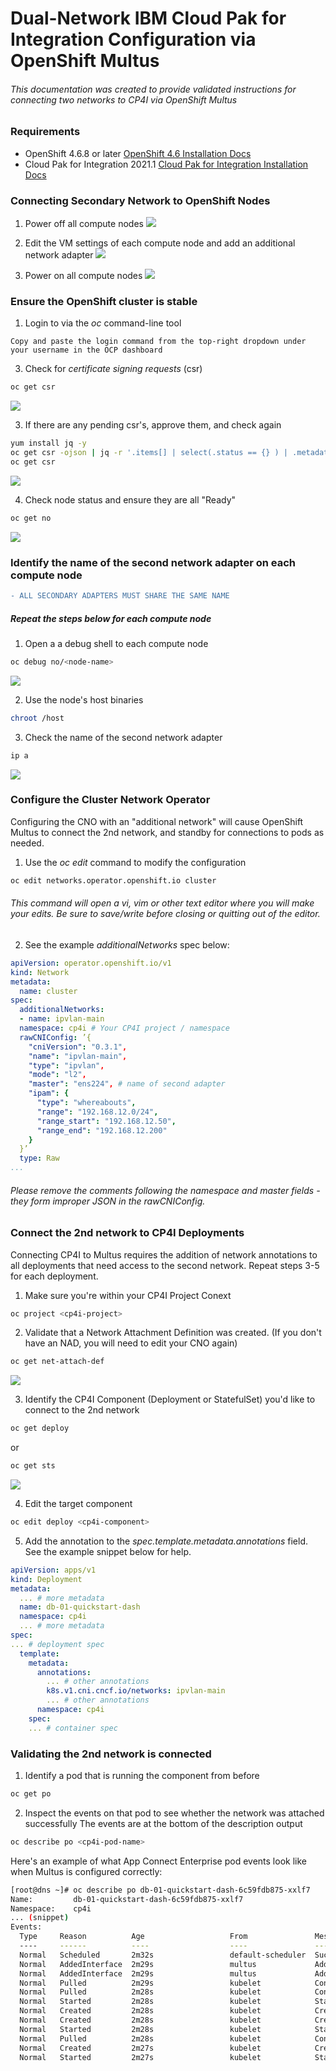 # Dual-Network IBM Cloud Pak for Integration Configuration via OpenShift Multus
###### This documentation was created to provide validated instructions for connecting two networks to CP4I via OpenShift Multus

### Requirements

- OpenShift 4.6.8 or later [OpenShift 4.6 Installation Docs](https://docs.openshift.com/container-platform/4.6/welcome/index.html)
- Cloud Pak for Integration 2021.1 [Cloud Pak for Integration Installation Docs](https://www.ibm.com/docs/en/cloud-paks/cp-integration/2021.1?topic=installing)

### Connecting Secondary Network to OpenShift Nodes
1. Power off all compute nodes
![](/assets/vm-off.png)

2. Edit the VM settings of each compute node and add an additional network adapter
![](/assets/net-adapters.png)

3. Power on all compute nodes
![](/assets/vm-on.png)

### Ensure the OpenShift cluster is stable
1. Login to via the *oc* command-line tool
```
Copy and paste the login command from the top-right dropdown under your username in the OCP dashboard
```

3. Check for *certificate signing requests* (csr)
```bash
oc get csr
```
![](/assets/get-csr-1.png)

3. If there are any pending csr's, approve them, and check again
 ```bash
 yum install jq -y
 oc get csr -ojson | jq -r '.items[] | select(.status == {} ) | .metadata.name' | xargs oc adm certificate approve
 oc get csr
 ```
 ![](/assets/get-csr-2.png)
 
4. Check node status and ensure they are all "Ready"
```bash
oc get no
```
![](/assets/get-no.png)

### Identify the name of the second network adapter on each compute node
```diff
- ALL SECONDARY ADAPTERS MUST SHARE THE SAME NAME
```
##### Repeat the steps below for each compute node
1. Open a a debug shell to each compute node
```bash
oc debug no/<node-name>
```
![](/assets/debug.png)

2. Use the node's host binaries
```bash
chroot /host
```

3. Check the name of the second network adapter
```bash
ip a
```
![](/assets/ip-a.png)

### Configure the Cluster Network Operator
Configuring the CNO with an "additional network" will cause OpenShift Multus to connect the 2nd network, and standby for connections to pods as needed.
1. Use the *oc edit* command to modify the configuration
```bash
oc edit networks.operator.openshift.io cluster
```

###### This command will open a vi, vim or other text editor where you will make your edits. Be sure to save/write before closing or quitting out of the editor.

2. See the example *additionalNetworks* spec below:
```yaml
apiVersion: operator.openshift.io/v1
kind: Network
metadata:
  name: cluster
spec:
  additionalNetworks:
  - name: ipvlan-main
  namespace: cp4i # Your CP4I project / namespace
  rawCNIConfig: ’{
    "cniVersion": "0.3.1",
    "name": "ipvlan-main",
    "type": "ipvlan", 
    "mode": "l2",
    "master": "ens224", # name of second adapter
    "ipam": {
      "type": "whereabouts",
      "range": "192.168.12.0/24",
      "range_start": "192.168.12.50",
      "range_end": "192.168.12.200"
    }
  }’
  type: Raw
...
```
###### Please remove the comments following the *namespace* and *master* fields - they form improper JSON in the rawCNIConfig.

### Connect the 2nd network to CP4I Deployments
Connecting CP4I to Multus requires the addition of network annotations to all deployments that need access to the second network.
Repeat steps 3-5 for each deployment.

1. Make sure you're within your CP4I Project Conext
```bash
oc project <cp4i-project>
```

2. Validate that a Network Attachment Definition was created. (If you don't have an NAD, you will need to edit your CNO again)
```bash
oc get net-attach-def
```
![](/assets/get-nad.png)

3. Identify the CP4I Component (Deployment or StatefulSet) you'd like to connect to the 2nd network
```bash
oc get deploy
```
or
```bash
oc get sts
```
![](/assets/get-deploy.png)

4. Edit the target component
```bash
oc edit deploy <cp4i-component>
```

5. Add the annotation to the *spec.template.metadata.annotations* field. See the example snippet below for help.
```yaml
apiVersion: apps/v1
kind: Deployment
metadata:
  ... # more metadata
  name: db-01-quickstart-dash
  namespace: cp4i
  ... # more metadata
spec:
... # deployment spec
  template:
    metadata:
      annotations:
        ... # other annotations
        k8s.v1.cni.cncf.io/networks: ipvlan-main
        ... # other annotations
      namespace: cp4i
    spec:
    ... # container spec
```

### Validating the 2nd network is connected
1. Identify a pod that is running the component from before
```bash
oc get po
```

2. Inspect the events on that pod to see whether the network was attached successfully
The events are at the bottom of the description output
```bash
oc describe po <cp4i-pod-name>
```

Here's an example of what App Connect Enterprise pod events look like when Multus is configured correctly:
```bash
[root@dns ~]# oc describe po db-01-quickstart-dash-6c59fdb875-xxlf7
Name:         db-01-quickstart-dash-6c59fdb875-xxlf7
Namespace:    cp4i
... (snippet)
Events:
  Type     Reason          Age                   From               Message
  ----     ------          ----                  ----               -------
  Normal   Scheduled       2m32s                 default-scheduler  Successfully assigned cp4i/db-01-quickstart-dash-6c59fdb875-xxlf7 to worker3
  Normal   AddedInterface  2m29s                 multus             Add eth0 [10.129.2.33/23]
  Normal   AddedInterface  2m29s                 multus             Add net1 [192.168.12.52/24] from cp4i/ipvlan-main
  Normal   Pulled          2m29s                 kubelet            Container image "cp.icr.io/cp/appc/acecc-dashboard-prod@sha256:0fce25498220937f697056684c9d9afd46cb6ef1c9a39875631ecbf1d84f280c" already present on machine
  Normal   Pulled          2m28s                 kubelet            Container image "cp.icr.io/cp/appc/acecc-dashboard-prod@sha256:0fce25498220937f697056684c9d9afd46cb6ef1c9a39875631ecbf1d84f280c" already present on machine
  Normal   Started         2m28s                 kubelet            Started container content-server-init
  Normal   Created         2m28s                 kubelet            Created container content-server-init
  Normal   Created         2m28s                 kubelet            Created container control-ui
  Normal   Started         2m28s                 kubelet            Started container control-ui
  Normal   Pulled          2m28s                 kubelet            Container image "cp.icr.io/cp/appc/acecc-content-server-prod@sha256:db67b9c263ca90deafbd5be6e53baf45bd9723ee7cc049bdd2ef79823c896c7b" already present on machine
  Normal   Created         2m27s                 kubelet            Created container content-server
  Normal   Started         2m27s                 kubelet            Started container content-server
```
